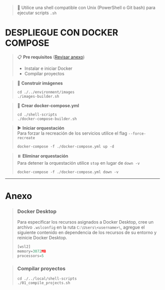 > 📌 Utilice una shell compatible con Unix (PowerShell o Git bash) para ejecutar scripts `.sh`

# DESPLIEGUE CON DOCKER COMPOSE

> 📋 **Pre requisitos** ([Revisar anexo](#anexo))
> - Instalar e iniciar Docker
> - Compilar proyectos

> 🔨 **Construir imágenes**
> ```shell script 
> cd ./../environment/images
> ./images-builder.sh
> ```

> 🔧 **Crear docker-compose.yml**
> ```shell script
> cd ./shell-scripts
> ./docker-compose-builder.sh
> ```

> ▶️ **Iniciar orquestación**
> <br>Para forzar la recreación de los servicios utilice el flag `--force-recreate`
> ```shell script 
> docker-compose -f ./docker-compose.yml up -d
> ```

> ⏸️️ **Eliminar orquestación**
> <br>Para detener la orquestación utilice `stop` en lugar de `down -v`
> ```shell script 
> docker-compose -f ./docker-compose.yml down -v
> ```

---

# Anexo

> ### Docker Desktop
> Para especificar los recursos asignados a Docker Desktop, cree un archivo `.wslconfig` en la ruta
> `C:\Users\<username>\`, agregue el siguiente contenido en dependencia de los recursos de su entorno y reinicie Docker Desktop.
> ```javascript
> [wsl2]
> memory=3072MB
> processors=5
> ```

> ### Compilar proyectos
> ```shell script 
> cd ./../local/shell-scripts
> ./01_compile_projects.sh
> ```